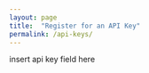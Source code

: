 ```yaml
---
layout: page
title:  "Register for an API Key"
permalink: /api-keys/
---
```


insert api key field here 

